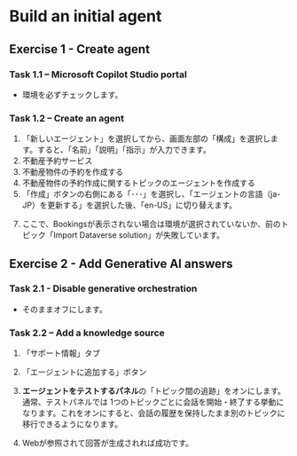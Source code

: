 # Build an initial agent

## Exercise 1 - Create agent

### Task 1.1 – Microsoft Copilot Studio portal
- 環境を必ずチェックします。

### Task 1.2 – Create an agent
1. 「新しいエージェント」を選択してから、画面左部の「構成」を選択します。すると、「名前」「説明」「指示」が入力できます。
2. 不動産予約サービス
3. 不動産物件の予約を作成する
4. 不動産物件の予約作成に関するトピックのエージェントを作成する
5. 「作成」ボタンの右側にある「･･･」を選択し、「エージェントの言語（ja-JP）を更新する」を選択した後、「en-US」に切り替えます。
<ol start="7">
<li>ここで、Bookingsが表示されない場合は環境が選択されていないか、前のトピック「Import Dataverse solution」が失敗しています。</li>
</ol>

## Exercise 2 - Add Generative AI answers

### Task 2.1 - Disable generative orchestration
- そのままオフにします。

### Task 2.2 – Add a knowledge source
1. 「サポート情報」タブ

6. 「エージェントに追加する」ボタン

8. **エージェントをテストするパネル**の「トピック間の追跡」をオンにします。通常、テストパネルでは 1つのトピックごとに会話を開始・終了する挙動になります。これをオンにすると、会話の履歴を保持したまま別のトピックに移行できるようになります。

11. Webが参照されて回答が生成されれば成功です。
